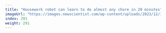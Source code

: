 ```yaml
---
title: "Housework robot can learn to do almost any chore in 20 minutes"
imageUrl: "https://images.newscientist.com/wp-content/uploads/2023/12/13121855/SEI_183894622.jpg?width=788"
index: 291
weight: 291
---
```


